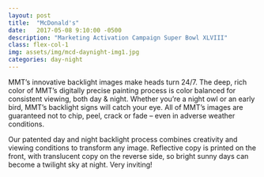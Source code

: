 ```yaml
---
layout: post
title:  "McDonald's"
date:   2017-05-08 9:10:00 -0500
description: "Marketing Activation Campaign Super Bowl XLVIII"
class: flex-col-1
img: assets/img/mcd-daynight-img1.jpg
categories: day-night
---
```

<span>M</span>MT’s innovative backlight images make heads turn 24/7. The deep, rich color of MMT’s digitally precise painting process is color balanced for consistent viewing, both day & night. Whether you’re a night owl or an early bird, MMT’s backlight signs will catch your eye. All of MMT’s images are guaranteed not to chip, peel, crack or fade – even in adverse weather conditions.

Our patented day and night backlight process combines creativity and viewing conditions to transform any image. Reflective copy is printed on the front, with translucent copy on the reverse side, so bright sunny days can become a twilight sky at night. Very inviting!
